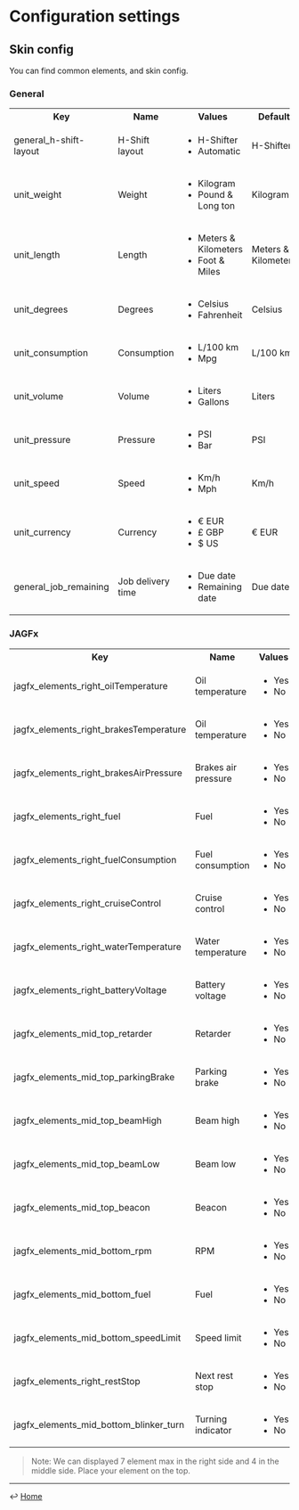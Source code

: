 # Configuration settings

## Skin config
 
You can find common elements, and skin config.

### General

<table>
    <tr>
        <th>Key</th>
        <th>Name</th>
        <th>Values</th>
        <th>Default</th>
    </tr>
    <tr>
        <td>general_h-shift-layout</td>
        <td>H-Shift layout</td>
        <td>
            <ul>
                <li>H-Shifter</li>
                <li>Automatic</li>
            </ul>
        </td>
        <td>H-Shifter</td>
    </tr>
    <tr>
        <td>unit_weight</td>
        <td>Weight</td>
        <td>
            <ul>
                <li>Kilogram</li>
                <li>Pound & Long ton</li>
            </ul>
        </td>
        <td>Kilogram</td>
    </tr>
    <tr>
        <td>unit_length</td>
        <td>Length</td>
        <td>
            <ul>
                <li>Meters & Kilometers</li>
                <li>Foot & Miles</li>
            </ul>
        </td>
        <td>Meters & Kilometers</td>
    </tr>
    <tr>
        <td>unit_degrees</td>
        <td>Degrees</td>
        <td>
            <ul>
                <li>Celsius</li>
                <li>Fahrenheit</li>
            </ul>
        </td>
        <td>Celsius</td>
    </tr>
    <tr>
        <td>unit_consumption</td>
        <td>Consumption</td>
        <td>
            <ul>
                <li>L/100 km</li>
                <li>Mpg</li>
            </ul>
        </td>
        <td>L/100 km</td>
    </tr>
    <tr>
        <td>unit_volume</td>
        <td>Volume</td>
        <td>
            <ul>
                <li>Liters</li>
                <li>Gallons</li>
            </ul>
        </td>
        <td>Liters</td>
    </tr>
    <tr>
        <td>unit_pressure</td>
        <td>Pressure</td>
        <td>
            <ul>
                <li>PSI</li>
                <li>Bar</li>
            </ul>
        </td>
        <td>PSI</td>
    </tr>
    <tr>
        <td>unit_speed</td>
        <td>Speed</td>
        <td>
            <ul>
            <li>Km/h</li>
            <li>Mph</li>
            </ul>
        </td>
        <td>Km/h</td>
    </tr>
    <tr>
        <td>unit_currency</td>
        <td>Currency</td>
        <td>
            <ul>
                <li>€ EUR</li>
                <li>£ GBP</li>
                <li>$ US</li>
            </ul>
        </td>
        <td>€ EUR</td>
    </tr>
    <tr>
        <td>general_job_remaining</td>
        <td>Job delivery time</td>
        <td>
            <ul>
                <li>Due date</li>
                <li>Remaining date</li>
            </ul>
        </td>
        <td>Due date</td>
    </tr>

</table>

### JAGFx

<table>
    <tr>
        <th>Key</th>
        <th>Name</th>
        <th>Values</th>
        <th>Default</th>
    </tr>
    <tr>
        <td>jagfx_elements_right_oilTemperature</td>
        <td>Oil temperature</td>
        <td>
            <ul>
                <li>Yes</li>
                <li>No</li>
            </ul>
        </td>
        <td>Yes</td>
    </tr>
    <tr>
        <td>jagfx_elements_right_brakesTemperature</td>
        <td>Oil temperature</td>
        <td>
            <ul>
                <li>Yes</li>
                <li>No</li>
            </ul>
        </td>
        <td>Yes</td>
    </tr>
    <tr>
        <td>jagfx_elements_right_brakesAirPressure</td>
        <td>Brakes air pressure</td>
        <td>
            <ul>
                <li>Yes</li>
                <li>No</li>
            </ul>
        </td>
        <td>Yes</td>
    </tr>
    <tr>
        <td>jagfx_elements_right_fuel</td>
        <td>Fuel</td>
        <td>
            <ul>
                <li>Yes</li>
                <li>No</li>
            </ul>
        </td>
        <td>Yes</td>
    </tr>
    <tr>
        <td>jagfx_elements_right_fuelConsumption</td>
        <td>Fuel consumption</td>
        <td>
            <ul>
                <li>Yes</li>
                <li>No</li>
            </ul>
        </td>
        <td>Yes</td>
    </tr>
    <tr>
        <td>jagfx_elements_right_cruiseControl</td>
        <td>Cruise control</td>
        <td>
            <ul>
                <li>Yes</li>
                <li>No</li>
            </ul>
        </td>
        <td>Yes</td>
    </tr>
    <tr>
        <td>jagfx_elements_right_waterTemperature</td>
        <td>Water temperature</td>
        <td>
            <ul>
                <li>Yes</li>
                <li>No</li>
            </ul>
        </td>
        <td>Yes</td>
    </tr>
    <tr>
        <td>jagfx_elements_right_batteryVoltage</td>
        <td>Battery voltage</td>
        <td>
            <ul>
                <li>Yes</li>
                <li>No</li>
            </ul>
        </td>
        <td>No</td>
    </tr>
    <tr>
        <td>jagfx_elements_mid_top_retarder</td>
        <td>Retarder</td>
        <td>
            <ul>
                <li>Yes</li>
                <li>No</li>
            </ul>
        </td>
        <td>Yes</td>
    </tr>
    <tr>
        <td>jagfx_elements_mid_top_parkingBrake</td>
        <td>Parking brake</td>
        <td>
            <ul>
                <li>Yes</li>
                <li>No</li>
            </ul>
        </td>
        <td>Yes</td>
    </tr>
    <tr>
        <td>jagfx_elements_mid_top_beamHigh</td>
        <td>Beam high</td>
        <td>
            <ul>
                <li>Yes</li>
                <li>No</li>
            </ul>
        </td>
        <td>Yes</td>
    </tr>
    <tr>
        <td>jagfx_elements_mid_top_beamLow</td>
        <td>Beam low</td>
        <td>
            <ul>
                <li>Yes</li>
                <li>No</li>
            </ul>
        </td>
        <td>Yes</td>
    </tr>
    <tr>
        <td>jagfx_elements_mid_top_beacon</td>
        <td>Beacon</td>
        <td>
            <ul>
                <li>Yes</li>
                <li>No</li>
            </ul>
        </td>
        <td>No</td>
    </tr>
    <tr>
        <td>jagfx_elements_mid_bottom_rpm</td>
        <td>RPM</td>
        <td>
            <ul>
                <li>Yes</li>
                <li>No</li>
            </ul>
        </td>
        <td>Yes</td>
    </tr>
    <tr>
        <td>jagfx_elements_mid_bottom_fuel</td>
        <td>Fuel</td>
        <td>
            <ul>
                <li>Yes</li>
                <li>No</li>
            </ul>
        </td>
        <td>Yes</td>
    </tr>
    <tr>
        <td>jagfx_elements_mid_bottom_speedLimit</td>
        <td>Speed limit</td>
        <td>
            <ul>
                <li>Yes</li>
                <li>No</li>
            </ul>
        </td>
        <td>Yes</td>
    </tr>
    <tr>
        <td>jagfx_elements_right_restStop</td>
        <td>Next rest stop</td>
        <td>
            <ul>
                <li>Yes</li>
                <li>No</li>
            </ul>
        </td>
        <td>No</td>
    </tr>
    <tr>
        <td>jagfx_elements_mid_bottom_blinker_turn</td>
        <td>Turning indicator</td>
        <td>
            <ul>
                <li>Yes</li>
                <li>No</li>
            </ul>
        </td>
        <td>No</td>
    </tr>
            
</table>

> Note: We can displayed 7 element max in the right side and 4 in the middle side. Place your element on the top. 
---
↩️ [Home](../README.md)
